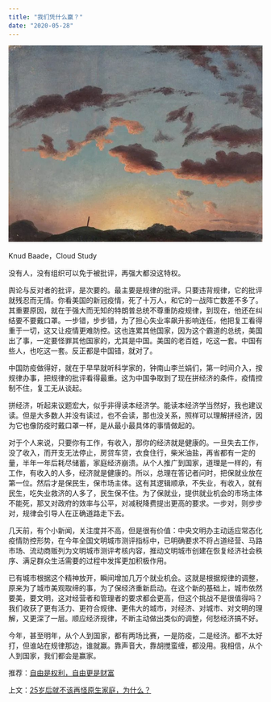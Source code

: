 ```yaml
---
title: "我们凭什么赢？"
date: "2020-05-28"
---
```


  

![连岳文章](images/连岳文章picture-32.jpg)

Knud Baade，Cloud Study

  

没有人，没有组织可以免于被批评，再强大都没这特权。  

  

舆论与反对者的批评，是次要的。最主要是规律的批评。只要违背规律，它的批评就残忍而无情。你看美国的新冠疫情，死了十万人，和它的一战阵亡数差不多了。其重要原因，就在于强大而无知的特朗普总统不尊重防疫规律，到现在，他还在纠结要不要戴口罩。一步错，步步错，为了担心失业率飙升影响连任，他把复工看得重于一切，这又让疫情更难防控。这也连累其他国家，因为这个霸道的总统，美国出了事，一定要怪罪其他国家的，尤其是中国。美国的老百姓，吃这一套。中国有些人，也吃这一套。反正都是中国错，就对了。

  

中国防疫做得好，就在于早早就听科学家的，钟南山李兰娟们，第一时间介入，按规律办事，把规律的批评看得最重。这为中国争取到了现在拼经济的条件，疫情控制不住，复工无从谈起。

  

拼经济，听起来议题宏大，似乎非得读本经济学。能读本经济学当然好，我也建议读。但是大多数人并没有读过，也不会读，那也没关系，照样可以理解拼经济，因为它也像防疫时戴口罩一样，是从最小最具体的事情做起的。

  

对于个人来说，只要你有工作，有收入，那你的经济就是健康的。一旦失去工作，没了收入，而开支无法停止，房贷车贷，衣食住行，柴米油盐，再省都有一定的量，半年一年后耗尽储蓄，家庭经济崩溃。从个人推广到国家，道理是一样的，有工作，有收入的人多，经济就是健康的。所以，总理在答记者问时，把保就业放在第一位。然后才是保民生，保市场主体。这有其逻辑顺承，不失业，有收入，就有民生，吃失业救济的人多了，民生保不住。为了保就业，提供就业机会的市场主体不能死，那又对政府的效率与公平，对减税降费提出更高的要求。一步对，则步步对，规律会引导人在正确道路走下去。

  

几天前，有个小新闻，关注度并不高，但是很有价值：中央文明办主动适应常态化疫情防控形势，在今年全国文明城市测评指标中，已明确要求不将占道经营、马路市场、流动商贩列为文明城市测评考核内容，推动文明城市创建在恢复经济社会秩序、满足群众生活需要的过程中发挥更加积极作用。

  

已有城市根据这个精神放开，瞬间增加几万个就业机会。这就是根据规律的调整，原来为了城市美观取缔的事，为了保经济重新启动。在这个新的基础上，城市依然要美，要文明，这对经营者和管理者的要求都会更高，但这个挑战不是很值得吗？我们收获了更有活力、更符合规律、更伟大的城市，对经济、对城市、对文明的理解，又更深了一层。顺应经济规律，不断主动做出类似的调整，何愁经济搞不好。

  

今年，甚至明年，从个人到国家，都有两场比赛，一是防疫，二是经济。都不太好打，但谁站在规律那边，谁就赢。靠声音大，靠胡搅蛮缠，都没用。我相信，从个人到国家，我们都会是赢家。

  

推荐：[自由是权利，自由更是财富](http://mp.weixin.qq.com/s?__biz=MjM5NDU0Mjk2MQ==&mid=2651638759&idx=2&sn=a99512bbfe2e2b2c774733447b783231&chksm=bd7e4ff98a09c6ef800baecc789610e65d5d839baebe52da7e92e74eb2859ea73403ee471bbf&scene=21#wechat_redirect)  

上文：[25岁后就不该再怪原生家庭，为什么？](http://mp.weixin.qq.com/s?__biz=MjM5NDU0Mjk2MQ==&mid=2651640230&idx=1&sn=619c3f6503448bda84dcd02fb1e56034&chksm=bd7e55b88a09dcaeb14170179c73c3e4fc86d57b45953bb713735c71e15bb4594404c80cb3ca&scene=21#wechat_redirect)
